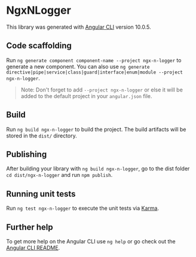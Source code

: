 # NgxNLogger

This library was generated with [Angular CLI](https://github.com/angular/angular-cli) version 10.0.5.

## Code scaffolding

Run `ng generate component component-name --project ngx-n-logger` to generate a new component. You can also use `ng generate directive|pipe|service|class|guard|interface|enum|module --project ngx-n-logger`.
> Note: Don't forget to add `--project ngx-n-logger` or else it will be added to the default project in your `angular.json` file. 

## Build

Run `ng build ngx-n-logger` to build the project. The build artifacts will be stored in the `dist/` directory.

## Publishing

After building your library with `ng build ngx-n-logger`, go to the dist folder `cd dist/ngx-n-logger` and run `npm publish`.

## Running unit tests

Run `ng test ngx-n-logger` to execute the unit tests via [Karma](https://karma-runner.github.io).

## Further help

To get more help on the Angular CLI use `ng help` or go check out the [Angular CLI README](https://github.com/angular/angular-cli/blob/master/README.md).
